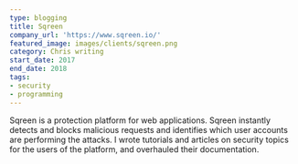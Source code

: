 ```yaml
---
type: blogging
title: Sqreen
company_url: 'https://www.sqreen.io/'
featured_image: images/clients/sqreen.png
category: Chris writing
start_date: 2017
end_date: 2018
tags:
- security
- programming
---
```


Sqreen is a protection platform for web applications. Sqreen instantly detects and blocks malicious requests and identifies which user accounts are performing the attacks. I wrote tutorials and articles on security topics for the users of the platform, and overhauled their documentation.

